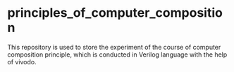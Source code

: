 # principles_of_computer_composition
This repository is used to store the experiment of the course of computer composition principle, which is conducted in Verilog language with the help of vivodo.

